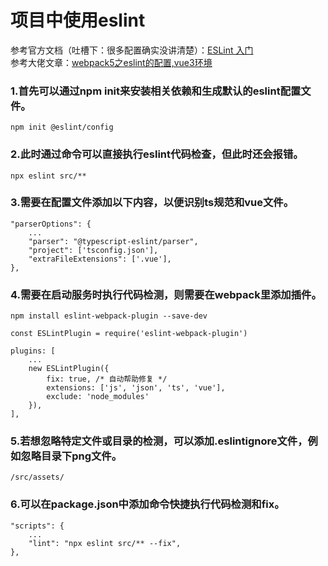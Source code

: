 # 项目中使用eslint
参考官方文档（吐槽下：很多配置确实没讲清楚）：[ESLint 入门](https://zh-hans.eslint.org/docs/latest/use/getting-started)  
参考大佬文章：[webpack5之eslint的配置,vue3环境](https://juejin.cn/post/7009103851902992414)
### 1.首先可以通过npm init来安装相关依赖和生成默认的eslint配置文件。
```
npm init @eslint/config
```
### 2.此时通过命令可以直接执行eslint代码检查，但此时还会报错。
```
npx eslint src/**
```
### 3.需要在配置文件添加以下内容，以便识别ts规范和vue文件。
```
"parserOptions": {
    ...
    "parser": "@typescript-eslint/parser",
    "project": ['tsconfig.json'],
    "extraFileExtensions": ['.vue'],
},
```
### 4.需要在启动服务时执行代码检测，则需要在webpack里添加插件。
```
npm install eslint-webpack-plugin --save-dev
```
```
const ESLintPlugin = require('eslint-webpack-plugin')

plugins: [
    ...
    new ESLintPlugin({
        fix: true, /* 自动帮助修复 */
        extensions: ['js', 'json', 'ts', 'vue'],
        exclude: 'node_modules'
    }),
],
```
### 5.若想忽略特定文件或目录的检测，可以添加.eslintignore文件，例如忽略目录下png文件。
```
/src/assets/
```
### 6.可以在package.json中添加命令快捷执行代码检测和fix。
```
"scripts": {
    ...
    "lint": "npx eslint src/** --fix",
},
```
